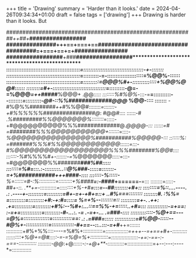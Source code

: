 +++
title = 'Drawing'
summary = 'Harder than it looks.'
date = 2024-04-26T09:34:34+01:00
draft = false
tags = ['drawing']
+++
Drawing is harder than it looks. But

################****##*########################################*++#*#+***#################
###############+++==+===+==####################################=+===+==+=+################
#################**+*##*#**#################**********************************************
:::::::::::::::::::::::::::::::::::::::::::*=:::::::::::::::::::::::::::::::::::-+-:::::::
:::::::::::::::::::::::::::::::::::::::::::*=:::::::::-=-:::::::::::::::::::::=%@@%-::::::
:::::::::::::::::::::::::::::::::::::::::::*=:::::::::=@@@%#+-::::::::::::::+%@@%@@#::::::
::::::::=#+-:::::::::::::::::::::::::::::::*=:::::::::-@=-=%@@@*=++*#####**%@@@+ .@@*:::::
::::::::%#%@%*-:::-=**=::::::::::--::::::::*=:::::::::-@#-::%%#############@@@*   %@@-::::
:::::::**  -#%@%%########*++*#%%@@#::::::::*=:::::::-+#%%%%%%################@*:  #@@#::::
::::::-#     .*%#########%%@@@@@@@%::::::::*=:::::-+#@@@@@@@@@@%%%#############@*.@@@@-:::
::::::=#    =########%%%@@@@@@@@@@@+:::::::*=::::-*%@@@@@@@@@@@@@@@@%###########%@@@@@-:::
:::::::%: =#######%%%#%%@@@@@@@@@@@@*::::::*=:::-#%@@@@@@@@@@@@@@@@@@@%%%%########%@@#::::
:::::::-%*#%%%%#*+-:::::::-=*%@@@@@@@*:::::*=:::-=#@@@@@@@%%#######***********###%##*:::::
:::::::=%#*=:::.:-:::::::::..::@%###*-:::::*=:::::::-=+%###########*+++*********###*#-::::
:::::::-%*:::::-**%=::::::=*#-:%:::::::::::*=:::::::::+%*####******=:-*####*+======-**=:::
::::::::=*:::::-##+-::.  .**+=-*:::::::::::*=:::::::::+%-+*#*****=:::*=--#*#::::::::+#*+::
::::::::=%::....----.  .: .----+*-:::::::::*=:::::::::=#+-=+-+#*+=::+ *..#%===::::::****::
::::::::*#.           :%%=      *=:::::::::*=:::::::::+#*:-+:*#=::::= %=+*%--:::::::***=::
:::::::::=*+-.        .++:    .+=::::::::::*=:::::::::+#%:--%#+:...::==%%-+=:::::..+#*=:::
::::::::::::-=+==:        :-=+=::::::::::::*=:::::::::-*#-...:. -=   .-=*+-...  .=###-::::
:::::::::::::-*%@*+==---=@%=:::::::::::::::*=:::::::::::=*=:     .:          .=*###*=:::::
::::::::::::=#%@@-:::::--#@%+-:::::::::::::*=:::::::::::::-*#+==--::..:::-=+#***++=:::::::
:::::::::::+#%+%%::::----=%#%+:::::::::::::*=:::::::::::::::=+*+*+--=+==+*#***+-::::::::::
::::::::::+%@+=@#:::::-=-=%@=%+::::::::::::*=::::::::::::::::::-+=:-==-:-=*==-::::::::::::
:::::::::-@@*:+@*::::::-:-+@+**-:::::::::::*=:::::::::::::::::=+--:---:----*=:::::::::::::
